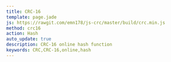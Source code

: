 ```yaml
---
title: CRC-16
template: page.jade
js: https://rawgit.com/emn178/js-crc/master/build/crc.min.js
method: crc16
action: Hash
auto_update: true
description: CRC-16 online hash function
keywords: CRC,CRC-16,online,hash
---
```


